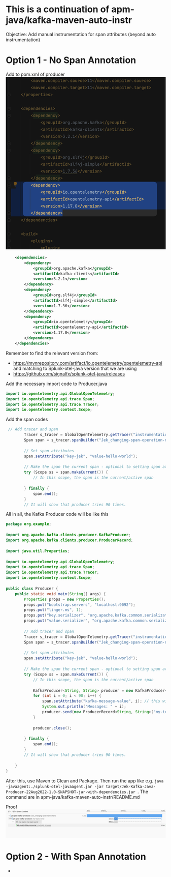 # This is a continuation of apm-java/kafka-maven-auto-instr
Objective: Add manual instrumentation for span attributes (beyond auto instrumentation)

# Option 1 - No Span Annotation
Add to pom.xml of producer
![](add.png)
```xml
    <dependencies>
        <dependency>
            <groupId>org.apache.kafka</groupId>
            <artifactId>kafka-clients</artifactId>
            <version>3.2.1</version>
        </dependency>
        <dependency>
            <groupId>org.slf4j</groupId>
            <artifactId>slf4j-simple</artifactId>
            <version>1.7.36</version>
        </dependency>
        <dependency>
            <groupId>io.opentelemetry</groupId>
            <artifactId>opentelemetry-api</artifactId>
            <version>1.17.0</version>
        </dependency>
    </dependencies>
```
Remember to find the relevant version from:
- https://mvnrepository.com/artifact/io.opentelemetry/opentelemetry-api and matching to Splunk-otel-java version that we are using
- https://github.com/signalfx/splunk-otel-java/releases

Add the necessary import code to Producer.java
```java
import io.opentelemetry.api.GlobalOpenTelemetry;
import io.opentelemetry.api.trace.Span;
import io.opentelemetry.api.trace.Tracer;
import io.opentelemetry.context.Scope;
```

Add the span codes
```java
 // Add tracer and span
        Tracer s_tracer = GlobalOpenTelemetry.getTracer("instrumentation-library-name-eg-splunk-otel-java", "eg-1.15.0");
        Span span = s_tracer.spanBuilder("Jek_changing-span-operation-name-here").startSpan();

        // Set span attributes
        span.setAttribute("key-jek", "value-hello-world");

        // Make the span the current span - optional to setting span attributes
        try (Scope ss = span.makeCurrent()) {
            // In this scope, the span is the current/active span

        } finally {
            span.end();
        }
        // It will show that producer tries 90 times.
```

All in all, the Kafka Producer code will be like this
```java
package org.example;

import org.apache.kafka.clients.producer.KafkaProducer;
import org.apache.kafka.clients.producer.ProducerRecord;

import java.util.Properties;

import io.opentelemetry.api.GlobalOpenTelemetry;
import io.opentelemetry.api.trace.Span;
import io.opentelemetry.api.trace.Tracer;
import io.opentelemetry.context.Scope;

public class Producer {
    public static void main(String[] args) {
        Properties props = new Properties();
        props.put("bootstrap.servers", "localhost:9092");
        props.put("linger.ms", 1);
        props.put("key.serializer", "org.apache.kafka.common.serialization.StringSerializer");
        props.put("value.serializer", "org.apache.kafka.common.serialization.StringSerializer");

        // Add tracer and span
        Tracer s_tracer = GlobalOpenTelemetry.getTracer("instrumentation-library-name-eg-splunk-otel-java", "eg-1.15.0");
        Span span = s_tracer.spanBuilder("Jek_changing-span-operation-name-here").startSpan();

        // Set span attributes
        span.setAttribute("key-jek", "value-hello-world");

        // Make the span the current span - optional to setting span attributes
        try (Scope ss = span.makeCurrent()) {
            // In this scope, the span is the current/active span

            KafkaProducer<String, String> producer = new KafkaProducer<>(props);
            for (int i = 0; i < 90; i++) {
                span.setAttribute("kafka-message-value", i); // this will prove that it set the last value to the span attribute
                System.out.println("Messages: " + i);
                producer.send(new ProducerRecord<String, String>("my-topic", Integer.toString(i), Integer.toString(i)));
            }

            producer.close();

        } finally {
            span.end();
        }
        // It will show that producer tries 90 times.

    }
}
```

After this, use Maven to Clean and Package. Then run the app like e.g. `java -javaagent:./splunk-otel-javaagent.jar -jar target/Jek-Kafka-Java-Producer-22Aug2022-1.0-SNAPSHOT-jar-with-dependencies.jar
`. The command are in apm-java/kafka-maven-auto-instr/README.md

Proof
![](proof.png)

# Option 2 - With Span Annotation
- 